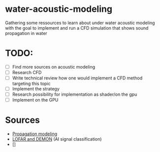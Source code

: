 # water-acoustic-modeling
Gathering some ressources to learn about under water acoustic modeling with the goal to implement and run a CFD simulation that shows sound propagation in water

# TODO:
- [ ] Find more sources on acoustic modeling
- [ ] Research CFD 
- [ ] Write technical review how one would implement a CFD method targeting this topic
- [ ] Implement the strategy
- [ ] Research possibility for implementation as shader/on the gpu
- [ ] Implement on the GPU

# Sources
- [Propagation modeling](https://dosits.org/science/advanced-topics/propagation-modeling/)
- [LOFAR and DEMON](https://www.mdpi.com/2077-1312/10/10/1565) (AI signal classification)
- []

